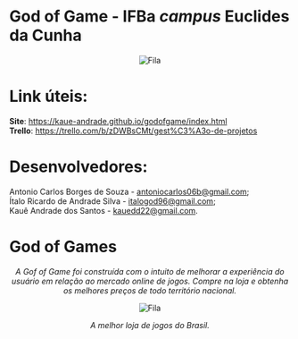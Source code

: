 # God of Game - IFBa _campus_ Euclides da Cunha

<p align="center">
  <img src="https://i.imgur.com/imE1Myd.png" alt="Fila">
</p>

# Link úteis: 

**Site**: https://kaue-andrade.github.io/godofgame/index.html </br>
**Trello**: https://trello.com/b/zDWBsCMt/gest%C3%A3o-de-projetos

# Desenvolvedores: 

Antonio Carlos Borges de Souza - antoniocarlos06b@gmail.com; </br>
Ítalo Ricardo de Andrade Silva - italogod96@gmail.com; </br>
Kauê Andrade dos Santos - kauedd22@gmail.com.

# God of Games

<p align="center"><em> A Gof of Game foi construída com o intuito de melhorar a experiência do usuário em relação ao mercado online de jogos. Compre na loja e obtenha os melhores preços de todo território nacional.</em></p>

<p align="center">
  <img src="http://1.bp.blogspot.com/-mk5B-eAgDXU/UYAndqPxTEI/AAAAAAAADk0/oEaBwUINhHI/s640/l6Xgvsw+-+Imgur.gif" alt="Fila">
</p>

<p align="center"><em> A melhor loja de jogos do Brasil.</em></p>
